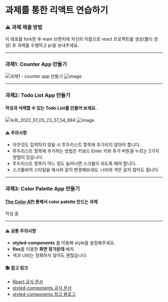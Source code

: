 # 과제를 통한 리액트 연습하기

### ⚠ 과제 제출 방법

이 레포를 fork한 후 main 브랜치에 자신의 이름으로 react 프로젝트를 생성(폴더 생성) 후 과제를 수행하고 pr을 보내주세요.

---


### 과제1: Counter App 만들기
![과제1 - counter app 만들기](https://user-images.githubusercontent.com/87893624/176339529-6f848cea-fbb1-41ee-960b-21b4c5096d0c.gif)
![image](https://user-images.githubusercontent.com/87893624/176342188-0a528e2b-e3c0-4ec5-a89e-298630c7ec13.png)


---


### 과제2: Todo List App 만들기
#### 작성과 삭제할 수 있는 Todo List를 만들어 보세요.

![녹화_2022_07_05_23_37_54_884](https://user-images.githubusercontent.com/87893624/177354763-852f1140-9dad-44e0-9659-f093256a4643.gif)
![image](https://user-images.githubusercontent.com/87893624/177354670-c66d520d-089a-4766-aa69-c2b00282f198.png)

#### ⚠ 주의사항
- 아무것도 입력하지 않을 시 투두리스트 항목에 추가되지 않아야 합니다.
- 투두리스트 항목에 추가하는 방법은 키보드 Enter 키와 추가 버튼을 누르는 2가지 방법이 있습니다.
- 투두리스트 항목이 어느 정도 늘어나면 스크롤이 되도록 해야 합니다.
- 스크롤바의 스타일을 예시와 같이 변경해보세요. 너비와 색은 같지 않아도 됩니다.

---


### 과제3: Color Palette App 만들기
#### [The Color API](https://www.thecolorapi.com/) 통해서 color palette 만드는 과제
작성 중



---


#### ⚠ 공통 주의사항
- **styled-components** 를 이용해 style을 설정해주세요. 
- **flex**를 이용한 **화면 정가운데** 배치
- 색과 너비는 정확하지 않아도 괜찮습니다.

#### 📚 참고 링크
- [React 공식 문서](https://ko.reactjs.org/)   
- [styled-components 공식 문서](https://styled-components.com/)
- [styled-components 참고 블로그](https://kyoung-jnn.tistory.com/entry/CSS-styled-components-%EC%A0%95%EB%A6%AC-%EC%82%AC%EC%9A%A9%EB%B2%95-%EA%B8%B0%EB%8A%A5) 
